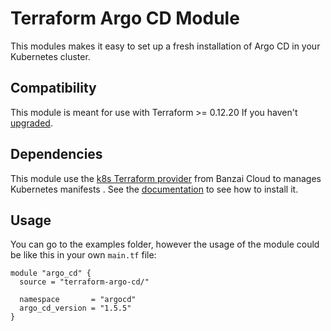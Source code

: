 # Terraform Argo CD Module

This modules makes it easy to set up a fresh installation of Argo CD in your Kubernetes cluster.

## Compatibility

This module is meant for use with Terraform >= 0.12.20 If you haven't [upgraded](https://www.terraform.io/upgrade-guides/0-12.html).

## Dependencies
This module use the [k8s Terraform provider](https://github.com/banzaicloud/terraform-provider-k8s) from Banzai Cloud to manages Kubernetes manifests
. See the [documentation](https://github.com/banzaicloud/terraform-provider-k8s#installation) to see how to install it.

## Usage
You can go to the examples folder, however the usage of the module could be like this in your own `main.tf` file:

```hcl
module "argo_cd" {
  source = "terraform-argo-cd/"

  namespace       = "argocd"
  argo_cd_version = "1.5.5"
}
```